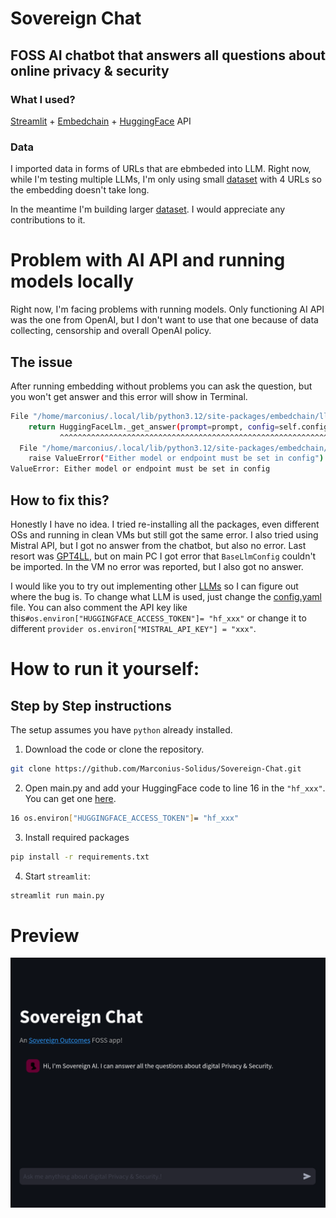 # Sovereign Chat
## FOSS AI chatbot that answers all questions about online privacy & security

### What I used?
[Streamlit](https://github.com/streamlit/streamlit) + [Embedchain](https://github.com/embedchain/embedchain/tree/main) + [HuggingFace](https://huggingface.co/) API

### Data
I imported data in forms of URLs that are ebmbeded into LLM. Right now, while I'm testing multiple LLMs, I'm only using small [dataset](https://gist.githubusercontent.com/Marconius-Solidus/1364954319a117c654cda37fc6b2f96e/raw/19281dc976e499911d0b94093c3bb3f6c9d18866/gistfile1.csv) with 4 URLs so the embedding doesn't take long.

In the meantime I'm building larger [dataset](https://github.com/Marconius-Solidus/Sovereign-Chat/blob/main/Data.csv). I would appreciate any contributions to it.

# Problem with AI API and running models locally
Right now, I'm facing problems with running models. Only functioning AI API was the one from OpenAI, but I don't want to use that one because of data collecting, censorship and overall OpenAI policy.

## The issue
After running embedding without problems you can ask the question, but you won't get answer and this error will show in Terminal.
```bash
File "/home/marconius/.local/lib/python3.12/site-packages/embedchain/llm/huggingface.py", line 36, in get_llm_model_answer
    return HuggingFaceLlm._get_answer(prompt=prompt, config=self.config)
           ^^^^^^^^^^^^^^^^^^^^^^^^^^^^^^^^^^^^^^^^^^^^^^^^^^^^^^^^^^^^^
  File "/home/marconius/.local/lib/python3.12/site-packages/embedchain/llm/huggingface.py", line 48, in _get_answer
    raise ValueError("Either model or endpoint must be set in config")
ValueError: Either model or endpoint must be set in config
```

## How to fix this?
Honestly I have no idea. I tried re-installing all the packages, even different OSs and running in clean VMs but still got the same error. I also tried using Mistral API, but I got no answer from the chatbot, but also no error. Last resort was [GPT4LL](https://docs.embedchain.ai/components/embedding-models#gpt4all), but on main PC I got error that `BaseLlmConfig` couldn't be imported. In the VM no error was reported, but I also got no answer.

I would like you to try out implementing other [LLMs](https://docs.embedchain.ai/components/llms) so I can figure out where the bug is. To change what LLM is used, just change the [config.yaml](https://github.com/Marconius-Solidus/Sovereign-Chat/blob/main/config.yaml) file. You can also comment the API key like this`#os.environ["HUGGINGFACE_ACCESS_TOKEN"]= "hf_xxx"` or change it to different `provider os.environ["MISTRAL_API_KEY"] = "xxx"`.

# How to run it yourself:
## Step by Step instructions

The setup assumes you have `python` already installed.

1. Download the code or clone the repository.
```bash
git clone https://github.com/Marconius-Solidus/Sovereign-Chat.git
```
2. Open main.py and add your HuggingFace code to line 16 in the `"hf_xxx"`. You can get one [here](https://huggingface.co/settings/tokens).

```bash
16 os.environ["HUGGINGFACE_ACCESS_TOKEN"]= "hf_xxx"
```
3. Install required packages
```bash
pip install -r requirements.txt
```
4. Start `streamlit`:
```bash
streamlit run main.py
```

# Preview

![Screenshot](https://github.com/Marconius-Solidus/Sovereign-Chat/blob/main/Screenshot)
